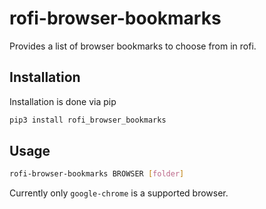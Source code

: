 # rofi-browser-bookmarks

Provides a list of browser bookmarks to choose from in rofi.

## Installation

Installation is done via pip

```bash
pip3 install rofi_browser_bookmarks
```

## Usage

```bash
rofi-browser-bookmarks BROWSER [folder]
```

Currently only `google-chrome` is a supported browser.
